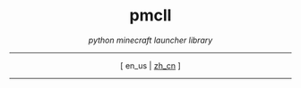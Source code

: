 <div align = "center" >
    <h1>pmcll</h1>

*python minecraft launcher library*

---

[
en_us
|
[zh_cn](./README-zh_cn.md)
]

---
